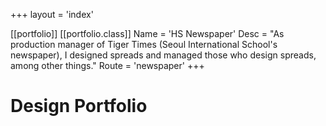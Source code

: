 +++
layout = 'index'

[[portfolio]]
	[[portfolio.class]]
		Name = 'HS Newspaper'
		Desc = "As production manager of Tiger Times (Seoul International School's newspaper), I designed spreads and managed those who design spreads, among other things."
		Route = 'newspaper'
+++

# Design Portfolio


